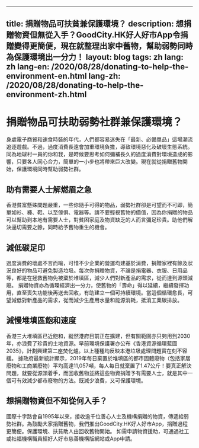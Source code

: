 
---
title: 捐贈物品可扶貧兼保護環境？
description: 想捐贈物資但無從入手？GoodCity.HK好人好市App令捐贈變得更簡便，現在就整理出家中舊物，幫助弱勢同時為保護環境出一分力！
layout: blog
tags: zh
lang: zh
lang-en: /2020/08/28/donating-to-help-the-environment-en.html
lang-zh: /2020/08/28/donating-to-help-the-environment-zh.html
---

# 捐贈物品可扶助弱勢社群兼保護環境？

身處電子商貿和速食時裝的年代，人們都容易迷失在「最新、必備單品」這場潮流追逐遊戲。不過，過度消費長遠會加重環境負擔，導致環境惡化及破壞生態系統。同為地球村一員的你和我，是時候要思考如何彌補長久的過度消費對環境造成的影響，只要各人同心合力，簡單的一小步也將帶來巨大改變。現在就從捐贈舊物開始，保護環境同時幫助弱勢社群。

## 助有需要人士解燃眉之急

香港貧富懸殊問題嚴重，一些你隨手可得的物品，弱勢社群卻是可望而不可即，簡單如衫、褲、鞋、以至傢俱、電器等。請不要輕視舊物的價值，因為你捐贈的物品可以幫助到本地有需要人士，對貧困家庭及物資缺乏的人而言彌足珍貴。助他們解決逼切需要之餘，同時給予舊物重生的機會。

## 減低碳足印

過度消費的壞處不言而喻，可惜不少企業的營運均建基於消費，捐贈家裡有餘及狀況良好的物品可避免製造垃圾。每次你捐贈物資，不論是捐電器、衣服、日用品等，都是在拯救舊物免被棄於堆填區，減少人們對新產品的需求，從而達到源頭減廢。
捐贈物資亦為循環經濟出一分力，使舊物的「壽命」得以延續，繼續發揮功用，直至喪失功能後再送去回收，有助建立一個可持續環境。當這個循環愈長，可望減低對新產品的需求，從而減少生產用水量和能源消耗，抵消工業碳排放。

## 減慢堆填區飽和速度

香港三大堆填區已近飽和，縱然港府目前正在擴建，但有關範圍亦只夠用到2030年，亦浪費了珍貴的土地資源。早前環境保護署亦公布《香港資源循環藍圖 2035》，計劃興建第二座焚化爐。以上種種均反映本港垃圾處理問題實在刻不容緩。
據政府最新統計顯示，2019年每日棄置於堆填區的都市固體廢物（包括家居廢物和工商業廢物）平均高達11,057噸，每人每日就棄置了1.47公斤！要真正解決問題，就要從源頭着手，而回收舊物並將這些物資捐贈予有需要人士，就是其中一個可有效減少都市廢物的方法。既減少浪費，又可保護環境。 

## 想捐贈物資但不知從何入手？

國際十字路會自1995年以來，接收逾千位善心人士及機構捐贈的物資，傳遞給弱勢社群。為鼓勵大家捐贈舊物，我們推出GoodCity.HK好人好市App，捐贈過程更簡便。保護環境、扶貧助人由回收舊物開始。
如需申請物資援助，可通過社工或社福機構職員經好人好市慈善機構版網站或App申請。


